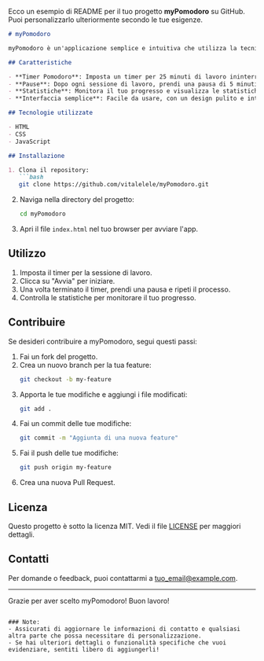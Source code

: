 Ecco un esempio di README per il tuo progetto **myPomodoro** su GitHub. Puoi personalizzarlo ulteriormente secondo le tue esigenze.

```markdown
# myPomodoro

myPomodoro è un'applicazione semplice e intuitiva che utilizza la tecnica del Pomodoro per aiutarti a gestire meglio il tuo tempo. Con questa app, puoi migliorare la tua produttività, concentrarti sulle attività e ridurre le distrazioni.

## Caratteristiche

- **Timer Pomodoro**: Imposta un timer per 25 minuti di lavoro ininterrotto.
- **Pause**: Dopo ogni sessione di lavoro, prendi una pausa di 5 minuti per ricaricare le energie.
- **Statistiche**: Monitora il tuo progresso e visualizza le statistiche sulle sessioni di lavoro completate.
- **Interfaccia semplice**: Facile da usare, con un design pulito e intuitivo.

## Tecnologie utilizzate

- HTML
- CSS
- JavaScript

## Installazione

1. Clona il repository:
   ```bash
   git clone https://github.com/vitalelele/myPomodoro.git
   ```

2. Naviga nella directory del progetto:
   ```bash
   cd myPomodoro
   ```

3. Apri il file `index.html` nel tuo browser per avviare l'app.

## Utilizzo

1. Imposta il timer per la sessione di lavoro.
2. Clicca su "Avvia" per iniziare.
3. Una volta terminato il timer, prendi una pausa e ripeti il processo.
4. Controlla le statistiche per monitorare il tuo progresso.

## Contribuire

Se desideri contribuire a myPomodoro, segui questi passi:

1. Fai un fork del progetto.
2. Crea un nuovo branch per la tua feature:
   ```bash
   git checkout -b my-feature
   ```
3. Apporta le tue modifiche e aggiungi i file modificati:
   ```bash
   git add .
   ```
4. Fai un commit delle tue modifiche:
   ```bash
   git commit -m "Aggiunta di una nuova feature"
   ```
5. Fai il push delle tue modifiche:
   ```bash
   git push origin my-feature
   ```
6. Crea una nuova Pull Request.

## Licenza

Questo progetto è sotto la licenza MIT. Vedi il file [LICENSE](LICENSE) per maggiori dettagli.

## Contatti

Per domande o feedback, puoi contattarmi a [tuo_email@example.com](mailto:tuo_email@example.com).

---

Grazie per aver scelto myPomodoro! Buon lavoro!
```

### Note:
- Assicurati di aggiornare le informazioni di contatto e qualsiasi altra parte che possa necessitare di personalizzazione.
- Se hai ulteriori dettagli o funzionalità specifiche che vuoi evidenziare, sentiti libero di aggiungerli!